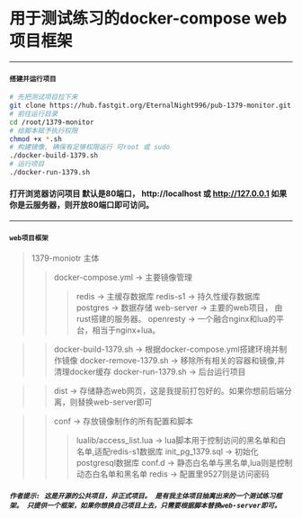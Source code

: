 # 用于测试练习的docker-compose web项目框架

***

#### `搭建并运行项目`
```bash
# 先把测试项目拉下来
git clone https://hub.fastgit.org/EternalNight996/pub-1379-monitor.git /root/1379-monitor
# 前往运行目录
cd /root/1379-monitor
# 给脚本赋予执行权限
chmod +x *.sh
# 构建镜像, 确保有足够权限运行 可root 或 sudo
./docker-build-1379.sh
# 运行项目
./docker-run-1379.sh
```
#### 打开浏览器访问项目 默认是80端口， http://localhost 或 http://127.0.0.1 如果你是云服务器，则开放80端口即可访问。

***
#### `web项目框架`
> 1379-moniotr 主体
>> docker-compose.yml -> 主要镜像管理
>>> redis -> 主缓存数据库
>>> redis-s1 -> 持久性缓存数据库
>>> postgres -> 数据存储
>>> web-server -> 主要的web项目， 由rust搭建的服务器。
>>> openresty -> 一个融合nginx和lua的平台，相当于nginx+lua。

>> docker-build-1379.sh -> 根据docker-compose.yml搭建环境并制作镜像
>> docker-remove-1379.sh -> 移除所有相关的容器和镜像,并清理docker缓存
>> docker-run-1379.sh -> 后台运行项目

>> dist -> 存储静态web网页，这是我提前打包好的。如果你想前后端分离，则替换web-server即可

>> conf -> 存放镜像制作的所有配置和脚本
>>> lualib/access_list.lua -> lua脚本用于控制访问的黑名单和白名单,适配redis-s1数据库
>>> init_pg_1379.sql -> 初始化postgresql数据库
>>> conf.d -> 静态白名单与黑名单,lua则是控制动态白名单和黑名单
>>> redis -> 配置里9527则是访问密码

##### `作者提示: 这是开源的公共项目，非正式项目。 是有我主体项目抽离出来的一个测试练习框架。 只提供一个框架，如果你想换自己项目上去，只需要根据脚本替换web-server即可。`